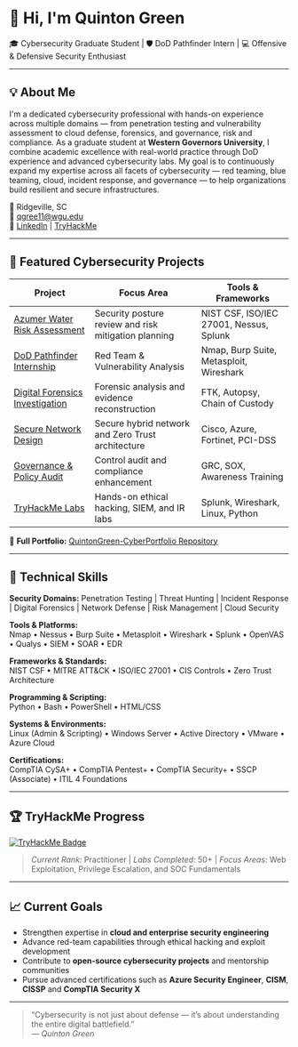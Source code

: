 # 👋 Hi, I'm Quinton Green
🎓 Cybersecurity Graduate Student | 🛡️ DoD Pathfinder Intern | 💻 Offensive & Defensive Security Enthusiast  

---

## 💡 About Me
I'm a dedicated cybersecurity professional with hands-on experience across multiple domains — from penetration testing and vulnerability assessment to cloud defense, forensics, and governance, risk and compliance. As a graduate student at **Western Governors University**, I combine academic excellence with real-world practice through DoD experience and advanced cybersecurity labs. My goal is to continuously expand my expertise across all facets of cybersecurity — red teaming, blue teaming, cloud, incident response, and governance — to help organizations build resilient and secure infrastructures.

📍 Ridgeville, SC  
📧 qgree11@wgu.edu  
🔗 [LinkedIn](https://linkedin.com/in/qgreen) | [TryHackMe](https://tryhackme.com/p/qgree11)

---

## 🚀 Featured Cybersecurity Projects

| Project | Focus Area | Tools & Frameworks |
|----------|-------------|--------------------|
| [Azumer Water Risk Assessment](https://github.com/qgreen11/QuintonGreen-CyberPortfolio/tree/main/01-Capstone-Azumer-Water-Risk-Assessment) | Security posture review and risk mitigation planning | NIST CSF, ISO/IEC 27001, Nessus, Splunk |
| [DoD Pathfinder Internship](https://github.com/qgreen11/QuintonGreen-CyberPortfolio/tree/main/02-DoD-Pathfinder-Internship) | Red Team & Vulnerability Analysis | Nmap, Burp Suite, Metasploit, Wireshark |
| [Digital Forensics Investigation](https://github.com/qgreen11/QuintonGreen-CyberPortfolio/tree/main/03-Digital-Forensics-Investigation) | Forensic analysis and evidence reconstruction | FTK, Autopsy, Chain of Custody |
| [Secure Network Design](https://github.com/qgreen11/QuintonGreen-CyberPortfolio/tree/main/04-Secure-Network-Design) | Secure hybrid network and Zero Trust architecture | Cisco, Azure, Fortinet, PCI-DSS |
| [Governance & Policy Audit](https://github.com/qgreen11/QuintonGreen-CyberPortfolio/tree/main/05-Governance-Audit-TechFite) | Control audit and compliance enhancement | GRC, SOX, Awareness Training |
| [TryHackMe Labs](https://github.com/qgreen11/QuintonGreen-CyberPortfolio/tree/main/06-TryHackMe-Lab-Portfolio) | Hands-on ethical hacking, SIEM, and IR labs | Splunk, Wireshark, Linux, Python |

📂 **Full Portfolio:** [QuintonGreen-CyberPortfolio Repository](https://github.com/qgreen11/QuintonGreen-CyberPortfolio)

---

## 🧰 Technical Skills

**Security Domains:** Penetration Testing | Threat Hunting | Incident Response | Digital Forensics | Network Defense | Risk Management | Cloud Security  

**Tools & Platforms:**  
Nmap • Nessus • Burp Suite • Metasploit • Wireshark • Splunk • OpenVAS • Qualys • SIEM • SOAR • EDR  

**Frameworks & Standards:**  
NIST CSF • MITRE ATT&CK • ISO/IEC 27001 • CIS Controls • Zero Trust Architecture  

**Programming & Scripting:**  
Python • Bash • PowerShell • HTML/CSS  

**Systems & Environments:**  
Linux (Admin & Scripting) • Windows Server • Active Directory • VMware • Azure Cloud  

**Certifications:**  
CompTIA CySA+ • CompTIA Pentest+ • CompTIA Security+ • SSCP (Associate) • ITIL 4 Foundations  

---

## 🏆 TryHackMe Progress
[![TryHackMe Badge](https://tryhackme-badges.s3.amazonaws.com/qgree11.png)](https://tryhackme.com/p/qgree11)

> *Current Rank:* Practitioner | *Labs Completed:* 50+ | *Focus Areas:* Web Exploitation, Privilege Escalation, and SOC Fundamentals  

---

## 📈 Current Goals
- Strengthen expertise in **cloud and enterprise security engineering**  
- Advance red-team capabilities through ethical hacking and exploit development  
- Contribute to **open-source cybersecurity projects** and mentorship communities  
- Pursue advanced certifications such as **Azure Security Engineer**, **CISM**, **CISSP** and **CompTIA Security X**

---

> “Cybersecurity is not just about defense — it’s about understanding the entire digital battlefield.”  
> — *Quinton Green*

